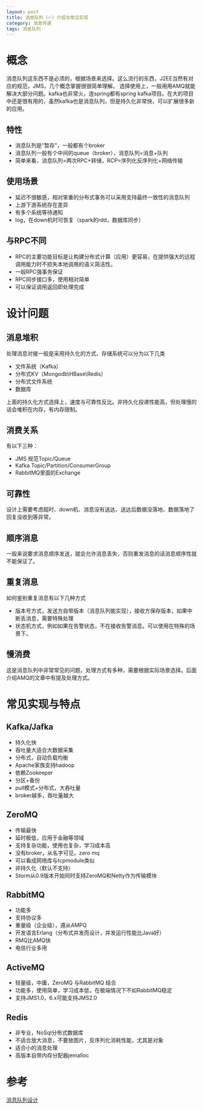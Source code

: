 ```yaml
---
layout: post
title: 消息队列（一）介绍与常见实现
category: 消息传递
tags: 消息队列
---
```



# 概念
消息队列这东西不是必须的，根据场景来选择。这么流行的东西，J2EE当然有对应的规范，JMS，几个概念掌握很很简单理解。
选择使用上，一般用用AMQ就能解决大部分问题。kafka也非常火，连spring都有spring kafka项目。在大的项目中还是很有用的，虽然kafka也是消息队列，但是持久化非常快，可以扩展很多新的应用。

## 特性
- 消息队列是“暂存”，一般都有个broker
- 消息队列一般有个中间的queue（broker），消息队列=消息+队列
- 简单来看，消息队列=两次RPC+转储，RCP=序列化反序列化+网络传输

## 使用场景
- 延迟不很敏感，相对笨重的分布式事务可以采用支持最终一致性的消息队列
- 上游下游系统存在差异
- 有多个系统等待通知
- log，在down机时可恢复（spark的rdd，数据库同步）

## 与RPC不同
- RPC的主要功能目标是让构建分布式计算（应用）更容易，在提供强大的远程调用能力时不损失本地调用的语义简洁性。
- 一般RPC强事务保证
- RPC同步接口多，使用相对简单
- 可以保证调用返回即处理完成

# 设计问题
## 消息堆积
处理消息对接一般是采用持久化的方式，存储系统可以分为以下几类
- 文件系统（Kafka）
- 分布式KV（Mongodb\HBase\Redis）
- 分布式文件系统
- 数据库

上面的持久化方式选择上，速度与可靠性反比。非持久化投递性能高，但处理慢的话会堆积在内存，有内存限制。

## 消费关系
有以下三种：
- JMS 规范Topic/Queue
- Kafka Topic/Partition/ConsumerGroup
- RabbitMQ里面的Exchange

## 可靠性
设计上需要考虑超时、down机、消息没有送达、送达后数据没落地、数据落地了回复没收到等异常。

## 顺序消息
一般来说要求消息顺序发送，就会允许消息丢失，否则重发消息的话消息顺序性就不能保证了。

## 重复消息
如何鉴别重复消息有以下几种方式
- 版本号方式，发送方自带版本（消息队列能实现），接收方保存版本，如果中断丢消息，需要特殊处理
- 状态机方式，例如如果在告警状态，不在接收告警消息。可以使用在特殊的场景下。

## 慢消费
这是消息队列中非常常见的问题，处理方式有多种，需要根据实际场景选择。后面介绍AMQ的文章中有提及处理方式。

# 常见实现与特点
## Kafka/Jafka 
- 持久化快
- 吞吐量大适合大数据采集
- 分布式，自动负载均衡
- Apache家族支持hadoop
- 依赖Zookeeper
- 分区+备份
- pull模式+分布式，大吞吐量
- broker越多，吞吐量越大

## ZeroMQ 
- 传输最快
- 延时极低，应用于金融等领域
- 支持复杂功能，使用也复杂，学习成本高
- 没有broker，从名字可见，zero mq
- 可以看成网络库与tcpmodule类似
- 非持久化（默认不支持）
- Storm从0.9版本开始同时支持ZeroMQ和Netty作为传输模块

## RabbitMQ 
- 功能多
- 支持协议多
- 重量级（企业级），遵从AMPQ
- 开发语言Erlang（分布式并发而设计，并发运行性能比Java好）
- RMQ比AMQ快
- 电信行业多用

## ActiveMQ 
- 轻量级，中庸，ZeroMQ 与RabbitMQ 结合
- 功能多，使用简单，学习成本低，在极端情况下不如RabbitMQ稳定
- 支持JMS1.0，6.x可能支持JMS2.0

## Redis 
- 非专业，NoSql分布式数据库
- 不适合放大消息，不要放图片，反序列化消耗性能，尤其是对象
- 适合小的消息处理
- 高版本自带内存分配器jemalloc

# 参考
[消息队列设计](https://zhuanlan.zhihu.com/p/21649950)
